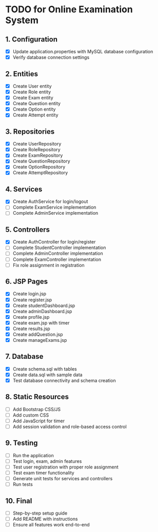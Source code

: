 # TODO for Online Examination System

## 1. Configuration
- [x] Update application.properties with MySQL database configuration
- [x] Verify database connection settings

## 2. Entities
- [x] Create User entity
- [x] Create Role entity
- [x] Create Exam entity
- [x] Create Question entity
- [x] Create Option entity
- [x] Create Attempt entity

## 3. Repositories
- [x] Create UserRepository
- [x] Create RoleRepository
- [x] Create ExamRepository
- [x] Create QuestionRepository
- [x] Create OptionRepository
- [x] Create AttemptRepository

## 4. Services
- [x] Create AuthService for login/logout
- [ ] Complete ExamService implementation
- [ ] Complete AdminService implementation

## 5. Controllers
- [x] Create AuthController for login/register
- [ ] Complete StudentController implementation
- [ ] Complete AdminController implementation
- [ ] Complete ExamController implementation
- [ ] Fix role assignment in registration

## 6. JSP Pages
- [x] Create login.jsp
- [x] Create register.jsp
- [x] Create studentDashboard.jsp
- [x] Create adminDashboard.jsp
- [x] Create profile.jsp
- [x] Create exam.jsp with timer
- [x] Create results.jsp
- [x] Create addQuestion.jsp
- [x] Create manageExams.jsp

## 7. Database
- [x] Create schema.sql with tables
- [x] Create data.sql with sample data
- [x] Test database connectivity and schema creation

## 8. Static Resources
- [ ] Add Bootstrap CSS/JS
- [ ] Add custom CSS
- [ ] Add JavaScript for timer
- [ ] Add session validation and role-based access control

## 9. Testing
- [ ] Run the application
- [ ] Test login, exam, admin features
- [ ] Test user registration with proper role assignment
- [ ] Test exam timer functionality
- [ ] Generate unit tests for services and controllers
- [ ] Run tests

## 10. Final
- [ ] Step-by-step setup guide
- [ ] Add README with instructions
- [ ] Ensure all features work end-to-end
